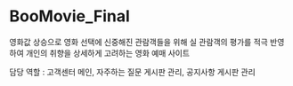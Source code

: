 # BooMovie_Final
영화값 상승으로 영화 선택에 신중해진 관람객들을 위해 실 관람객의 평가를 적극 반영하여 개인의 취향을 상세하게 고려하는 영화 예매 사이트

담당 역할 : 고객센터 메인, 자주하는 질문 게시판 관리, 공지사항 게시판 관리
